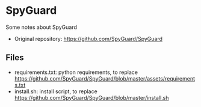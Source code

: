 # SpyGuard

Some notes about SpyGuard

- Original repository: https://github.com/SpyGuard/SpyGuard

## Files

- requirements.txt: python requirements, to replace https://github.com/SpyGuard/SpyGuard/blob/master/assets/requirements.txt
- install.sh: install script, to replace https://github.com/SpyGuard/SpyGuard/blob/master/install.sh
